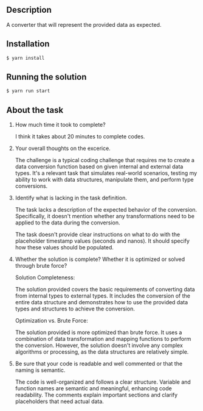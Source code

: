 ## Description

A converter that will represent the provided data as expected.

## Installation

```bash
$ yarn install
```

## Running the solution

```bash
$ yarn run start
```

## About the task

1. How much time it took to complete?

   I think it takes about 20 minutes to complete codes.

2. Your overall thoughts on the excerice.

   The challenge is a typical coding challenge that requires me to create a data conversion function based on given internal and external data types. It's a relevant task that simulates real-world scenarios, testing my ability to work with data structures, manipulate them, and perform type conversions.

3. Identify what is lacking in the task definition.

   The task lacks a description of the expected behavior of the conversion. Specifically, it doesn't mention whether any transformations need to be applied to the data during the conversion.

   The task doesn't provide clear instructions on what to do with the placeholder timestamp values (seconds and nanos). It should specify how these values should be populated.

4. Whether the solution is complete? Whether it is optimized or solved through brute force?

   Solution Completeness:

   The solution provided covers the basic requirements of converting data from internal types to external types. It includes the conversion of the entire data structure and demonstrates how to use the provided data types and structures to achieve the conversion.

   Optimization vs. Brute Force:

   The solution provided is more optimized than brute force. It uses a combination of data transformation and mapping functions to perform the conversion. However, the solution doesn't involve any complex algorithms or processing, as the data structures are relatively simple.

5. Be sure that your code is readable and well commented or that the naming is semantic.

   The code is well-organized and follows a clear structure. Variable and function names are semantic and meaningful, enhancing code readability. The comments explain important sections and clarify placeholders that need actual data.

